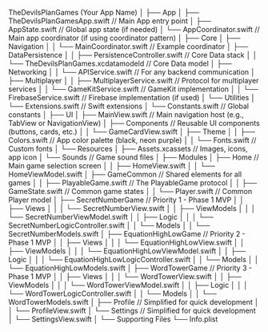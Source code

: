 TheDevilsPlanGames (Your App Name)
│
├── App
│   ├── TheDevilsPlanGamesApp.swift  // Main App entry point
│   ├── AppState.swift               // Global app state (if needed)
│   └── AppCoordinator.swift         // Main app coordinator (if using coordinator pattern)
│
├── Core
│   ├── Navigation
│   │   └── MainCoordinator.swift    // Example coordinator
│   ├── DataPersistence
│   │   ├── PersistenceController.swift // Core Data stack
│   │   └── TheDevilsPlanGames.xcdatamodeld // Core Data model
│   ├── Networking
│   │   └── APIService.swift         // For any backend communication
│   ├── Multiplayer
│   │   ├── MultiplayerService.swift // Protocol for multiplayer services
│   │   └── GameKitService.swift     // GameKit implementation
│   │   └── FirebaseService.swift    // Firebase implementation (if used)
│   └── Utilities
│       └── Extensions.swift         // Swift extensions
│       └── Constants.swift          // Global constants
│
├── UI
│   ├── MainView.swift               // Main navigation host (e.g., TabView or NavigationView)
│   ├── Components                   // Reusable UI components (buttons, cards, etc.)
│   │   └── GameCardView.swift
│   ├── Theme
│   │   ├── Colors.swift             // App color palette (black, neon purple)
│   │   └── Fonts.swift              // Custom fonts
│   └── Resources
│       ├── Assets.xcassets          // Images, icons, app icon
│       └── Sounds                   // Game sound files
│
├── Modules
│   ├── Home                       // Main game selection screen
│   │   ├── HomeView.swift
│   │   └── HomeViewModel.swift
│   ├── GameCommon                 // Shared elements for all games
│   │   ├── PlayableGame.swift       // The PlayableGame protocol
│   │   ├── GameState.swift          // Common game states
│   │   └── Player.swift             // Common Player model
│   ├── SecretNumberGame            // Priority 1 - Phase 1 MVP
│   │   ├── Views
│   │   │   └── SecretNumberView.swift
│   │   ├── ViewModels
│   │   │   └── SecretNumberViewModel.swift
│   │   ├── Logic
│   │   │   └── SecretNumberLogicController.swift
│   │   └── Models
│   │       └── SecretNumberModels.swift 
│   ├── EquationHighLowGame        // Priority 2 - Phase 1 MVP
│   │   ├── Views
│   │   │   └── EquationHighLowView.swift
│   │   ├── ViewModels
│   │   │   └── EquationHighLowViewModel.swift
│   │   ├── Logic
│   │   │   └── EquationHighLowLogicController.swift
│   │   └── Models
│   │       └── EquationHighLowModels.swift
│   ├── WordTowerGame              // Priority 3 - Phase 1 MVP
│   │   ├── Views
│   │   │   └── WordTowerView.swift
│   │   ├── ViewModels
│   │   │   └── WordTowerViewModel.swift
│   │   ├── Logic
│   │   │   └── WordTowerLogicController.swift
│   │   └── Models
│   │       └── WordTowerModels.swift
│   ├── Profile                    // Simplified for quick development
│   │   └── ProfileView.swift
│   └── Settings                   // Simplified for quick development
│       └── SettingsView.swift
│
└── Supporting Files
    └── Info.plist